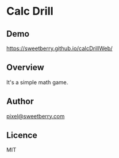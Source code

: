 # Calc Drill

## Demo
https://sweetberry.github.io/calcDrillWeb/

## Overview
It's a simple math game.


## Author
pixel@sweetberry.com

## Licence
MIT
